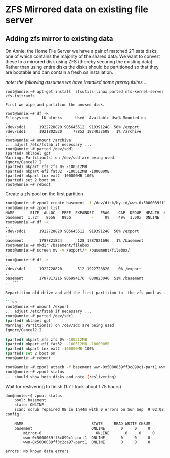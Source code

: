 <!-- ZFSMirroredFromExisting, Version: 1, Modified: 2018/12/02, Author: trac -->
# ZFS Mirrored data on existing file server
## Adding zfs mirror to existing data
On Annie, the Home File Server we have a pair of matched 2T sata disks, one of which contains the majority of the shared data. We want to convert these to a mirrored disk using  ZFS  (thereby securing the existing data). Rather than using entire disks the disks should be partitioned so that they are bootable and can contain a fresh os installation.

_note: the following assumes we have installed some prerequisites...._
	
```ssh
root@annie:~# apt-get install  zfsutils-linux parted nfs-kernel-server zfs-initramfs 

First we wipe and partition the unused disk.

root@annie:~# df -k
Filesystem      1K-blocks      Used  Available Use% Mounted on
...
/dev/sdc1      1922728820 905645512  919391248  50% /export
/dev/sdd1      1921802520     77852 1824032608   1% /archive
...
root@annie:~# umount /archive
... adjust /etc/fstab if necessary ...
root@annie:~# parted /dev/sdd1
(parted) mklabel gpt                                                    
Warning: Partition(s) on /dev/sdd are being used.
Ignore/Cancel? I                                                          
(parted) mkpart zfs zfs 0% -100512MB
(parted) mkpart efi fat32  -100512MB -100000MB
(parted) mkpart lnx ext2 -100000MB 100%                                   
(parted) set 2 boot on            
root@annie:~# reboot                                 
```	
Create a zfs pool on the first partition
	
```sh
root@annie:~# zpool create basement -f /dev/disk/by-id/wwn-0x5000039ff3c899c1-part1
root@annie:~# zpool list
NAME       SIZE  ALLOC   FREE  EXPANDSZ   FRAG    CAP  DEDUP  HEALTH  ALTROOT
basement  1.72T   865G   895G         -     0%    49%  1.00x  ONLINE  -
root@annie:~# df -k
...
/dev/sdc1      1922728820 905645512  919391248  50% /export
...
basement       1787821824       128 1787821696   1% /basement
root@annie:~# mkdir /basement/filebox
root@annie:~# screen mv -v /export/* /basement/filebox/
...
root@annie:~# df -k
...
/dev/sdc1      1922728820       512 1922728820    0% /export
...
basement       1787817216 906994176  880823040  51% /basement
...```
	
Repartition old drive and add the first partition to  the zfs pool as a mirror.
	
```sh
root@annie:~# umount /export
... adjust /etc/fstab if necessary ...
root@annie:~# parted /dev/sdc1
(parted) mklabel gpt                                                    
Warning: Partition(s) on /dev/sdc are being used.                                  
Ignore/Cancel? I                                                          

(parted) mkpart zfs zfs 0% -100512MB
(parted) mkpart efi fat32  -100512MB -100000MB
(parted) mkpart lnx ext2 -100000MB 100%                                   
(parted) set 2 boot on            
root@annie:~# reboot                                 

root@annie:~# zpool attach -f basement wwn-0x5000039ff3c899c1-part1 wwn-0x5000039ff3c2ca97-part1
root@annie:~# zpool status 
... should show both disks and note (reslivering)
```	
Wait for reslivering to finish (1.7T took about 1.75 hours)
	
```sh
don@annie:~$ zpool status
	pool: basement
	state: ONLINE
	scan: scrub repaired 0B in 1h44m with 0 errors on Sun Sep  9 02:08:43 2018
config:

	NAME                              STATE     READ WRITE CKSUM
	basement                          ONLINE       0     0     0
		mirror-0                        ONLINE       0     0     0
		wwn-0x5000039ff3c899c1-part1  ONLINE       0     0     0
		wwn-0x5000039ff3c2ca97-part1  ONLINE       0     0     0

errors: No known data errors

```
